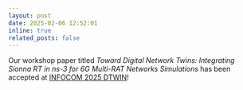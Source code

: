 ```yaml
---
layout: post
date: 2025-02-06 12:52:01
inline: true
related_posts: false
---
```


Our workshop paper titled _Toward Digital Network Twins: Integrating Sionna RT in ns-3 for 6G Multi-RAT Networks Simulations_ has been accepted at [INFOCOM 2025 DTWIN](https://infocom2025.ieee-infocom.org)!

